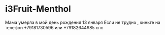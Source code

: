 # i3Fruit-Menthol
Мама умерла в мой день рождения 13 января
Если не трудно , киньте на телефон +79181730596 или +79182644985 
спс
